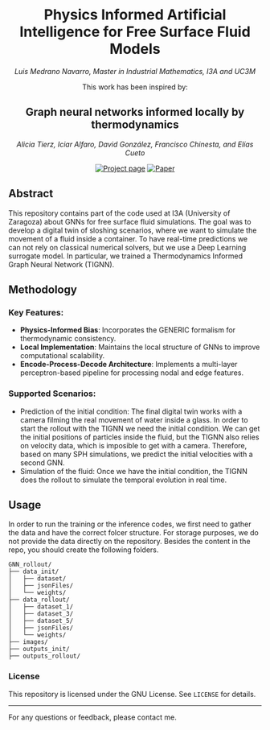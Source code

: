 <div align="center"> 

# Physics Informed Artificial Intelligence for Free Surface Fluid Models

*Luis Medrano Navarro, Master in Industrial Mathematics, I3A and UC3M*

This work has been inspired by:

## Graph neural networks informed locally by thermodynamics

*Alicia Tierz, Iciar Alfaro, David González, Francisco Chinesta, and Elías Cueto*

[![Project page](https://img.shields.io/badge/-Project%20page-blue)](https://amb.unizar.es/people/alicia-tierz/)
[![Paper](https://img.shields.io/badge/Paper-PDF-red)](https://arxiv.org/pdf/2405.13093)

</div>

## Abstract
This repository contains part of the code used at I3A (University of Zaragoza) about GNNs for free surface fluid simulations. The goal was to develop a digital twin of sloshing scenarios, where we want to simulate the movement of a fluid inside a container. To have real-time predictions we can not rely on classical numerical solvers, but we use a Deep Learning surrogate model. In particular, we trained a Thermodynamics Informed Graph Neural Network (TIGNN).


## Methodology

### Key Features:
- **Physics-Informed Bias**: Incorporates the GENERIC formalism for thermodynamic consistency.
- **Local Implementation**: Maintains the local structure of GNNs to improve computational scalability.
- **Encode-Process-Decode Architecture**: Implements a multi-layer perceptron-based pipeline for processing nodal and edge features.

### Supported Scenarios:
- Prediction of the initial condition: The final digital twin works with a camera filming the real movement of water inside a glass. In order to start the rollout with the TIGNN we need the initial condition. We can get the initial positions of particles inside the fluid, but the TIGNN also relies on velocity data, which is imposible to get with a camera. Therefore, based on many SPH simulations, we predict the initial velocities with a second GNN.
- Simulation of the fluid: Once we have the initial condition, the TIGNN does the rollout to simulate the temporal evolution in real time.


## Usage

In order to run the training or the inference codes, we first need to gather the data and have the correct folcer structure. For storage purposes, we do not provide the data directly on the repository. Besides the content in the repo, you should create the following folders.
```
GNN_rollout/
├── data_init/
│   ├── dataset/
│   ├── jsonFiles/
│   └── weights/
├── data_rollout/
│   ├── dataset_1/
│   ├── dataset_3/
│   ├── dataset_5/
│   ├── jsonFiles/
│   └── weights/
├── images/
├── outputs_init/
├── outputs_rollout/
```

### License

This repository is licensed under the GNU License. See `LICENSE` for details.

---

For any questions or feedback, please contact me.